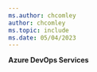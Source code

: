 ```yaml
---
ms.author: chcomley
author: chcomley
ms.topic: include
ms.date: 05/04/2023
---
```


**Azure DevOps Services**
